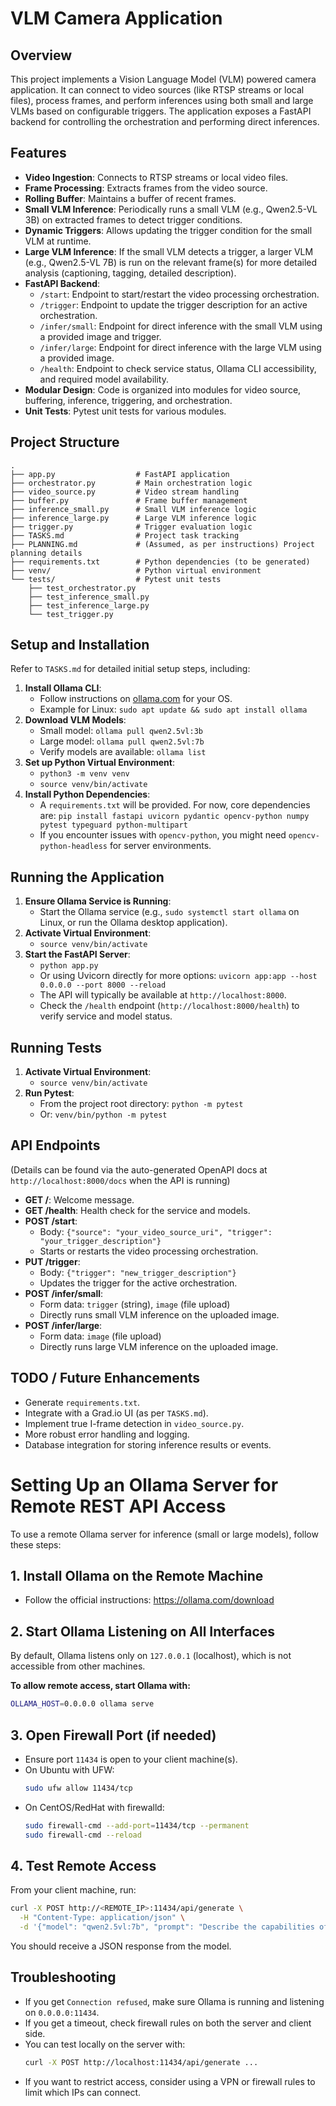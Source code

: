 # VLM Camera Application

## Overview

This project implements a Vision Language Model (VLM) powered camera application. It can connect to video sources (like RTSP streams or local files), process frames, and perform inferences using both small and large VLMs based on configurable triggers. The application exposes a FastAPI backend for controlling the orchestration and performing direct inferences.

## Features

- **Video Ingestion**: Connects to RTSP streams or local video files.
- **Frame Processing**: Extracts frames from the video source.
- **Rolling Buffer**: Maintains a buffer of recent frames.
- **Small VLM Inference**: Periodically runs a small VLM (e.g., Qwen2.5-VL 3B) on extracted frames to detect trigger conditions.
- **Dynamic Triggers**: Allows updating the trigger condition for the small VLM at runtime.
- **Large VLM Inference**: If the small VLM detects a trigger, a larger VLM (e.g., Qwen2.5-VL 7B) is run on the relevant frame(s) for more detailed analysis (captioning, tagging, detailed description).
- **FastAPI Backend**:
    - `/start`: Endpoint to start/restart the video processing orchestration.
    - `/trigger`: Endpoint to update the trigger description for an active orchestration.
    - `/infer/small`: Endpoint for direct inference with the small VLM using a provided image and trigger.
    - `/infer/large`: Endpoint for direct inference with the large VLM using a provided image.
    - `/health`: Endpoint to check service status, Ollama CLI accessibility, and required model availability.
- **Modular Design**: Code is organized into modules for video source, buffering, inference, triggering, and orchestration.
- **Unit Tests**: Pytest unit tests for various modules.

## Project Structure

```
.
├── app.py                  # FastAPI application
├── orchestrator.py         # Main orchestration logic
├── video_source.py         # Video stream handling
├── buffer.py               # Frame buffer management
├── inference_small.py      # Small VLM inference logic
├── inference_large.py      # Large VLM inference logic
├── trigger.py              # Trigger evaluation logic
├── TASKS.md                # Project task tracking
├── PLANNING.md             # (Assumed, as per instructions) Project planning details
├── requirements.txt        # Python dependencies (to be generated)
├── venv/                   # Python virtual environment
└── tests/                  # Pytest unit tests
    ├── test_orchestrator.py
    ├── test_inference_small.py
    ├── test_inference_large.py
    └── test_trigger.py
```

## Setup and Installation

Refer to `TASKS.md` for detailed initial setup steps, including:

1.  **Install Ollama CLI**:
    *   Follow instructions on [ollama.com](https://ollama.com/) for your OS.
    *   Example for Linux: `sudo apt update && sudo apt install ollama`
2.  **Download VLM Models**:
    *   Small model: `ollama pull qwen2.5vl:3b`
    *   Large model: `ollama pull qwen2.5vl:7b`
    *   Verify models are available: `ollama list`
3.  **Set up Python Virtual Environment**:
    *   `python3 -m venv venv`
    *   `source venv/bin/activate`
4.  **Install Python Dependencies**:
    *   A `requirements.txt` will be provided. For now, core dependencies are:
        `pip install fastapi uvicorn pydantic opencv-python numpy pytest typeguard python-multipart`
    *   If you encounter issues with `opencv-python`, you might need `opencv-python-headless` for server environments.

## Running the Application

1.  **Ensure Ollama Service is Running**:
    *   Start the Ollama service (e.g., `sudo systemctl start ollama` on Linux, or run the Ollama desktop application).
2.  **Activate Virtual Environment**:
    *   `source venv/bin/activate`
3.  **Start the FastAPI Server**:
    *   `python app.py`
    *   Or using Uvicorn directly for more options: `uvicorn app:app --host 0.0.0.0 --port 8000 --reload`
    *   The API will typically be available at `http://localhost:8000`.
    *   Check the `/health` endpoint (`http://localhost:8000/health`) to verify service and model status.

## Running Tests

1.  **Activate Virtual Environment**:
    *   `source venv/bin/activate`
2.  **Run Pytest**:
    *   From the project root directory: `python -m pytest`
    *   Or: `venv/bin/python -m pytest`

## API Endpoints

(Details can be found via the auto-generated OpenAPI docs at `http://localhost:8000/docs` when the API is running)

*   **GET /**: Welcome message.
*   **GET /health**: Health check for the service and models.
*   **POST /start**:
    *   Body: `{"source": "your_video_source_uri", "trigger": "your_trigger_description"}`
    *   Starts or restarts the video processing orchestration.
*   **PUT /trigger**:
    *   Body: `{"trigger": "new_trigger_description"}`
    *   Updates the trigger for the active orchestration.
*   **POST /infer/small**:
    *   Form data: `trigger` (string), `image` (file upload)
    *   Directly runs small VLM inference on the uploaded image.
*   **POST /infer/large**:
    *   Form data: `image` (file upload)
    *   Directly runs large VLM inference on the uploaded image.

## TODO / Future Enhancements

*   Generate `requirements.txt`.
*   Integrate with a Grad.io UI (as per `TASKS.md`).
*   Implement true I-frame detection in `video_source.py`.
*   More robust error handling and logging.
*   Database integration for storing inference results or events.

# Setting Up an Ollama Server for Remote REST API Access

To use a remote Ollama server for inference (small or large models), follow these steps:

## 1. Install Ollama on the Remote Machine
- Follow the official instructions: https://ollama.com/download

## 2. Start Ollama Listening on All Interfaces
By default, Ollama listens only on `127.0.0.1` (localhost), which is not accessible from other machines.

**To allow remote access, start Ollama with:**

```sh
OLLAMA_HOST=0.0.0.0 ollama serve
```

## 3. Open Firewall Port (if needed)
- Ensure port `11434` is open to your client machine(s).
- On Ubuntu with UFW:
  ```sh
  sudo ufw allow 11434/tcp
  ```
- On CentOS/RedHat with firewalld:
  ```sh
  sudo firewall-cmd --add-port=11434/tcp --permanent
  sudo firewall-cmd --reload
  ```

## 4. Test Remote Access
From your client machine, run:
```sh
curl -X POST http://<REMOTE_IP>:11434/api/generate \
  -H "Content-Type: application/json" \
  -d '{"model": "qwen2.5vl:7b", "prompt": "Describe the capabilities of this model.", "format": "json", "stream": false}'
```

You should receive a JSON response from the model.

## Troubleshooting
- If you get `Connection refused`, make sure Ollama is running and listening on `0.0.0.0:11434`.
- If you get a timeout, check firewall rules on both the server and client side.
- You can test locally on the server with:
  ```sh
  curl -X POST http://localhost:11434/api/generate ...
  ```
- If you want to restrict access, consider using a VPN or firewall rules to limit which IPs can connect.